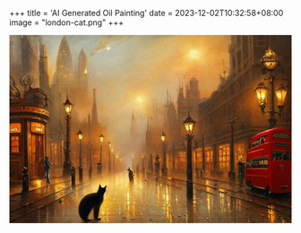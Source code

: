 +++
title = 'AI Generated Oil Painting'
date = 2023-12-02T10:32:58+08:00
image = "london-cat.png"
+++

![cat](london-cat.png)
